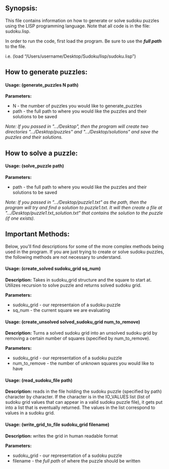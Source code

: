 ## Synopsis:

This file contains information on how to generate or solve sudoku puzzles using the LISP programming language. Note that all code is in the file: sudoku.lisp.

In order to run the code, first load the program. Be sure to use the __*full path*__ to the file.

i.e. (load “/Users/username/Desktop/Sudoku/lisp/sudoku.lisp”)

## How to generate puzzles:

#### Usage: (generate\_puzzles N path)

**Parameters:**

* N - the number of puzzles you would like to generate\_puzzles
* path - the full path to where you would like the puzzles and their solutions to be saved

*Note: If you passed in ".../Desktop", then the program will create two directories ".../Desktop/puzzles" and ".../Desktop/solutions" and save the puzzles and their solutions.*

## How to solve a puzzle:

#### Usage: (solve\_puzzle path)

**Parameters:**

* path - the full path to where you would like the puzzles and their solutions to be saved

*Note: If you passed in ".../Desktop/puzzle1.txt" as the path, then the program will try and find a solution to puzzle1.txt. It will then create a file at ".../Desktop/puzzle1.txt\_solution.txt" that contains the solution to the puzzle (if one exists).*

## Important Methods:

Below, you'll find descriptions for some of the more complex methods being used in the program. If you are just trying to create or solve sudoku puzzles, the following methods are not necessary to understand.

#### Usage: (create\_solved sudoku\_grid sq\_num)

**Description:** Takes in sudoku_grid structure and the square to start at. Utilizes recursion to solve puzzle and returns solved sudoku grid.

**Parameters:**

* sudoku\_grid - our representaion of a sudoku puzzle
* sq\_num - the current square we are evaluating

#### Usage: (create\_unsolved solved\_sudoku\_grid num\_to\_remove)

**Description:** Turns a solved sudoku grid into an unsolved sudoku grid by removing a certain number of squares (specified by num\_to\_remove).

**Parameters:**

* sudoku\_grid - our representation of a sudoku puzzle
* num\_to\_remove - the number of unknown squares you would like to have

#### Usage: (read\_sudoku\_file path)

**Description:** reads in the file holding the sudoku puzzle (specified by path) character by character. If the character is in the IO_VALUES list (list of sudoku grid values that can appear in a valid sudoku puzzle file), it gets put into a list that is eventually returned. The values in the list correspond to values in a sudoku grid.

#### Usage: (write\_grid\_to\_file sudoku\_grid filename)

**Description:** writes the grid in human readable format

**Parameters:**

* sudoku_grid - our representation of a sudoku puzzle
* filename - the *full path* of where the puzzle should be written
